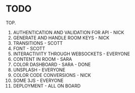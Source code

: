 # TODO

TOP.
1.  AUTHENTICATION AND VALIDATION FOR API - NICK
2.  GENERATE AND HANDLE ROOM KEYS         - NICK
3.  TRANSITIONS                           - SCOTT
4.  FONT                                  - SCOTT
5.  INTERACTIVITY THROUGH WEBSOCKETS      - EVERYONE
6.  CONTENT IN ROOM                       - SARA
7.  COLOR DASHBOARD                       - SARA - DONE
8.  UNSPLASH                              - EVERYONE
9.  COLOR CODE CONVERSIONS                - NICK
10. SOME 3JS                              - EVERYONE
11. DEPLOYMENT                            - ALL ON BOARD
